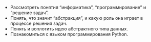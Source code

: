 + Рассмотреть понятия “информатика”, “программирование” и “решение задач”.
+ Понять, что значит “абстракция”, и какую роль она играет в процессе решения задач.
+ Понять и воплотить идею абстрактного типа данных.
+ Познакомиться с языком программирования Python.